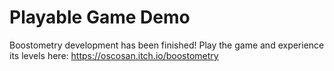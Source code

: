 # Playable Game Demo
 Boostometry development has been finished! Play the game and experience its levels here: https://oscosan.itch.io/boostometry
